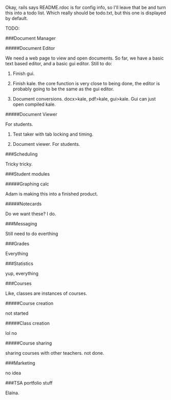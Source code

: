 Okay, rails says README.rdoc is for config info, so I'll leave that be and turn
this into a todo list. Which really should be todo.txt, but this one is 
displayed by default.

TODO:

###Document Manager

#####Document Editor

We need a web page to view and open documents. So far, we have a basic text
based editor, and a basic gui editor. Still to do:

1. Finish gui. 

2. Finish kale. the core function is very close to being done, the editor is 
probably going to be the same as the gui editor.

3. Document conversions. docx>kale, pdf>kale, gui>kale. Gui can just open 
compiled kale. 


#####Document Viewer

For students. 

1. Test taker with tab locking and timing.

2. Document viewer. For students.


###Scheduling

Tricky tricky.


###Student modules

#####Graphing calc

Adam is making this into a finished product.

#####Notecards

Do we want these? I do.


###Messaging

Still need to do everthing


###Grades

Everything


###Statistics

yup, everything


###Courses

Like, classes are instances of courses. 

#####Course creation

not started

#####Class creation

lol no

#####Course sharing

sharing courses with other teachers. not done. 


###Marketing

no idea


###TSA portfolio stuff

Elaina.



